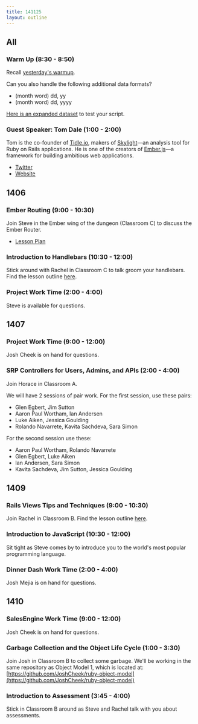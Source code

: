 ```yaml
---
title: 141125
layout: outline
---
```


## All

### Warm Up (8:30 - 8:50)

Recall [yesterday's warmup](http://today.turing.io/outlines/2014-11-24/).

Can you also handle the following additional data formats?

* (month word) dd, yy
* (month word) dd, yyyy

[Here is an expanded dataset](https://gist.github.com/stevekinney/d912371e38f197afe821) to test your script.

### Guest Speaker: Tom Dale (1:00 - 2:00)

Tom is the co-founder of [Tidle.io](http://tilde.io), makers of [Skylight](https://www.skylight.io/)—an analysis tool for Ruby on Rails applications. He is one of the creators of [Ember.js](http://emberjs.com)—a framework for building ambitious web applications.

* [Twitter](https://twitter.com/tomdale)
* [Website](http://tomdale.net/)

## 1406

### Ember Routing (9:00 - 10:30)

Join Steve in the Ember wing of the dungeon (Classroom C) to discuss the Ember Router.

* [Lesson Plan](https://github.com/turingschool/lesson_plans/blob/master/ruby_04-apis_and_scalability/ember_routing.markdown)

### Introduction to Handlebars (10:30 - 12:00)

Stick around with Rachel in Classroom C to talk groom your handlebars. Find the lesson outline [here](https://github.com/turingschool/lesson_plans/blob/master/ruby_04-apis_and_scalability/templating_with_handlebars.markdown).

### Project Work Time (2:00 - 4:00)

Steve is available for questions.

## 1407

### Project Work Time (9:00 - 12:00)

Josh Cheek is on hand for questions.

### SRP Controllers for Users, Admins, and APIs (2:00 - 4:00)

Join Horace in Classroom A.

We will have 2 sessions of pair work. For the first session, use these pairs:

* Glen Egbert, Jim Sutton
* Aaron Paul Wortham, Ian Andersen
* Luke Aiken, Jessica Goulding
* Rolando Navarrete, Kavita Sachdeva, Sara Simon

For the second session use these:

* Aaron Paul Wortham, Rolando Navarrete
* Glen Egbert, Luke Aiken
* Ian Andersen, Sara Simon
* Kavita Sachdeva, Jim Sutton, Jessica Goulding


## 1409

### Rails Views Tips and Techniques (9:00 - 10:30)

Join Rachel in Classroom B. Find the lesson outline [here](https://github.com/turingschool/lesson_plans/blob/master/ruby_02-web_applications_with_ruby/rails_views_tips_and_techniques.markdown).

### Introduction to JavaScript (10:30 - 12:00)

Sit tight as Steve comes by to introduce you to the world's most popular programming language.

### Dinner Dash Work Time (2:00 - 4:00)

Josh Mejia is on hand for questions.

## 1410

### SalesEngine Work Time (9:00 - 12:00)

Josh Cheek is on hand for questions.

### Garbage Collection and the Object Life Cycle (1:00 - 3:30)

Join Josh in Classroom B to collect some garbage. We'll be working in the same repository as Object Model 1, which is located at: [https://github.com/JoshCheek/ruby-object-model](https://github.com/JoshCheek/ruby-object-model)

### Introduction to Assessment (3:45 - 4:00)

Stick in Classroom B around as Steve and Rachel talk with you about assessments.
